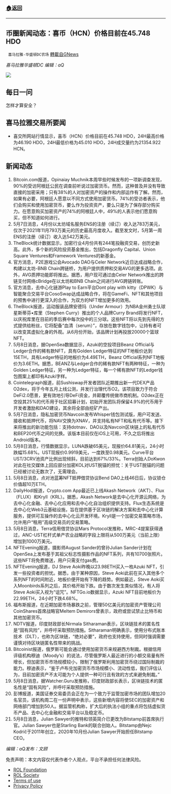 ###  [:house:返回](README.md)
---


## 币圈新闻动态：喜币（HCN）价格目前在45.748 HDO
` 喜马拉雅-华盛顿DC农场` [轉載自GNews](https://gnews.org/zh-hans/2488378/)

*喜马拉雅华盛顿DC 编辑：aQ*
 
![](http://himalayawashingtondc.org/wp-content/uploads/2021/07/ScreenShot-2021-07-31-at-16.20.22@2x.png)

## 每日一问

怎样才算安全？

## 喜马拉雅交易所要闻

- 喜交所网站行情显示，喜币（HCN）价格目前在45.748 HDO，24H最高价格为46.190 HDO，24H最低价格为45.010 HDO，24H成交量约为21354.922 HCN。

## 新闻动态

1. Bitcoin.com报道，Opinaiay Muchnik本周早些时候发布的一项新调查发现，90%的受访阿根廷公民在调查前听说过加密货币。然而，这种普及并没有导致直接的加密采用；只有38%的人对加密资产的操作和内部运作有了解。然而，如果有必要，阿根廷人愿意以不同方式使用加密货币。74%的受访者表示，他们会购买和使用加密货币，要么作为投资资产，要么只是为了保存部分购买力。在愿意购买加密资产的74%的阿根廷人中，49%的人表示他们愿意购买，但不知道如何进行。
2. 5月7日消息，4月份以太坊域名服务ENS的注册（续订）收入达783万美元，仅次于2021年11月793万美元的历史最高月度收入。截至发文时，5月第一周ENS的注册（续订）收入达542万美元。
3. TheBlock统计数据显示，加密行业4月份共有244笔投融资交易，创历史新高。此外，多个新的风险投资基金推出，包括Dragonfly Capital、Union Square Ventures和Framework Ventures的新基金。
4. 官方消息，P2E游戏公会Avocado DAO与Celer Network近日达成战略合作，构建以太坊-BNB Chain跨链桥，为用户提供质押和交易AVG的更多选项。此外，AVG质押功能即将推出。据悉，用户现可通过由Celer Network推出的跨链支付网络cBridge在以太坊和BNB Chain之间进行AVG跨链转账。
5. 官方消息，去中心化链游Play to Earn平台Dont play with kitty（DPWK）与智能聚合交易平台CosoSwap达成战略合作，将在GameFi、NFT和其他项目的预售中进行更深入的合作，为双方的NFT增加更多的效用。
6. TheBlock报道，运动服装品牌安德玛（Under Armour）为NBA金州勇士队球星斯蒂芬•库里（Stephen Curry）推出的个人品牌Curry Brand将发行NFT，以庆祝库里在目前的季后赛中每次投中的三分球。这些NFT将以先到先得的方式提供给粉丝，它将配备“血清（serum）”，存放在数字钱包中，让持有者可以改变其虚拟化身的外观。从6月份开始，该品牌计划再投放20000个篮球NFT。
7. 5月8日消息，据OpenSea数据显示，Azuki的空投项目Beanz Official与Ledger合作的稀有款NFT，具有Golden Ledger特征的NFT地板价达到15ETH，具有Ledger特征的地板价为4.49ETH，Beanz Official系列NFT地板价为3.6ETH。据悉，BEANZ与Ledger合作的稀有款NFT有两种特征，一种为Golden Ledger特征，另一种为Ledger特征，每一个稀有款NFT的Ledger钱包图案上都印有Azuki字样。
8. Cointelegraph报道，前Sushiswap开发者团队近期推出新一代DEX产品O2dex，将于今年五月上线公测，并发行治理代币O2。该项目致力于符合DeFi2.0愿景，更有效地引导DeFi资金，并颠覆传统做市商机制。O2dex正在空投其25%的代币用于社区招募计划，初始开发团队将保留4.9%的代币用于开发者激励和DAO建设，其余将全部由挖矿产出。
9. 5月7日消息，隐私加密货币Navcoin发布Whisper钱包测试版，用户可发送、接收和抵押代币，将NAV交换为XNAV，并支持私有NFT和私有代币等。接下来将推出的新功能包括：支持dotnav、DAO以及Navcoin区块链上的私有代币和BEP20代币之间的兑换。该版本目前仅在iOS上可用，不久之后将推出Android版本。
10. 5月8日消息，行情数据显示，LUNA跌破65美元，现报价64.81美元，24小时跌幅15.68%。UST现报价0.9919美元，一度跌至0.98美元。Curve平台UST/3CRV池资产比例出现倾斜，目前达到67%/33%。Terra创始人DoKwon对此在社交媒体上回应部分加密KOL对UST脱锚的担忧：关于UST脱锚的问题已经被讨论无数次了，无需理会。
11. 5月8日消息，点对池蓝筹NFT抵押借贷协议Bend DAO上线46日后，协议锁仓价值超10万ETH。
12. DailyHodl报道，Crypto.com App最近已上线Akash Network（AKT）、Flux（FLUX）和Kryll（KRL）。据悉，Akash Network是去中心化开源云网络，为去中心化金融、去中心化应用和去中心化自治组织提供支持。Flux生态系统是去中心化Web3云基础设施，旨在提供基于区块链的解决方案和去中心化计算服务，提供可互操作的去中心化云开发环境。Kryll是一个加密交易策略市场，允许用户“租用”高级交易员的交易策略。
13. 5月8日消息，Terra信用借贷协议Mars Protocol发推称，MRC-4提案获得通过，ANC-UST杠杆式单产农业战略的字段上限将从500万美元（当前上限）增加到1000万美元。
14. NFTEvening报道，摄影师August Sander的曾孙Julian Sander计划在OpenSea上发布基于其祖父标志性摄影作品的NFT系列，共有10700张照片。这些NFT将免费赠送，用户只需支付gas费。
15. NFTEvening报道，DJ Steve Aoki昨晚以23.98ETH买入一枚Azuki NFT，引发一些投资者的担忧。据悉，由于某种原因，Steve Aoki此前在买入其他多个系列NFT的时间附近，地板价便开始有下降的趋势。例如最近，Steve Aoki买入Moonbirds系列之后，其价格开始下跌。由于数次发生类似情况，有人将Steve Aoki买入视为“诅咒”。NFTGo.io数据显示，Azuki NFT目前地板价为22.99ETH，24小时下跌4.68%。
16. 福布斯报道，在近期加密市场暴跌之前，管理50亿美元的加密资产管理公司CoinShares首席战略官Meltem Demirors曾表示，政府或尝试禁止比特币和其他加密货币。
17. NDTV报道，印度财政部长Nirmala Sitharaman表示，区块链技术的匿名性是“固有风险”，并呼吁采取预防措施。Sitharaman明确表示，使用分布式账本技术（DLT），也称为区块链，“绝对必要”，政府也支持使用，但同时强调需要谨慎对待区块链匿名性带来的挑战。
18. Bitcoinist报道，俄罗斯可能会通过使用加密货币来规避西方制裁。根据信用评级机构穆迪（Moody’s）的说法，尽管俄罗斯人最近进行的小额交易量有所增长，但加密货币市场规模较小，限制了俄罗斯利用加密货币绕过国际制裁的能力。穆迪表示，“鉴于卢布兑加密货币市场规模小、流动性低，我们评估认为，目前加密资产不太可能为个人提供一种可行且有效的方式来避免制裁。”
19. 5月8日消息，据Watcher.Guru发推称，印度财政部长表示，区块链技术的匿名性是“固有风险”，并呼吁采取预防措施。
20. 彭博报道，美国证券交易委员会正在为一个致力于监管加密市场的团队增加20名官员，该机构周二在一份声明中表示，这些新增内容将使SEC的加密资产和网络部门增加到50人。据监管机构称，扩大后的执法小组的重点将包括虚拟货币产品、去中心化金融和交易平台以及稳定币。
21. 5月8日消息，Julian Sawyer的推特和领英简介已更改为Bitstamp前首席执行官。Julian Sawyer也是Starling Bank的联合创始人。Bitstamp由Nejc Kodrič于2011年创立，2020年10月份Julian Sawyer开始担任Bitstamp CEO。

*编辑：aQ发布：文顾*

免责声明：本文内容仅代表作者个人观点，平台不承担任何法律风险。
  
- [ROL Foundation](https://rolfoundation.org/)
- [ROL Society](https://rolsociety.org/)
- [Terms of use](https://gnews.org/terms-of-use-3/)
- [Privacy Policy](https://gnews.org/privacy-policy/)
